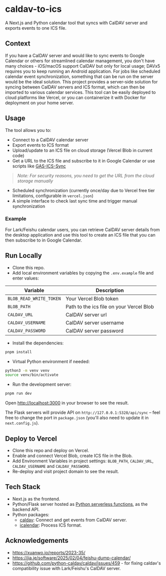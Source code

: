 # caldav-to-ics
A Next.js and Python calendar tool that syncs with CalDAV server and exports events to one ICS file.

## Context
If you have a CalDAV server and would like to sync events to Google Calendar or others for streamlined calendar management, you don't have many choices - iOS/macOS support CalDAV but only for local usage; DAVx5 requires you to keep running an Android application.
For jobs like scheduled calendar event synchronization, something that can be run on the server would be the ideal solution. This project provides a server-side solution for syncing between CalDAV servers and ICS format, which can then be imported to various calendar services.
This tool can be easily deployed to cloud platforms like Vercel, or you can containerize it with Docker for deployment on your home server.

## Usage
The tool allows you to:
- Connect to a CalDAV calendar server
- Export events to ICS format
- Upload/update to an ICS file on cloud storage (Vercel Blob in current code)
- Get a URL to the ICS file and subscribe to it in Google Calendar or use scripts like [GAS-ICS-Sync](https://github.com/derekantrican/GAS-ICS-Sync)
> *Note: For security reasons, you need to get the URL from the cloud storage manually*
- Scheduled synchronization (currently once/day due to Vercel free tier limitations, configurable in `vercel.json`)
- A simple interface to check last sync time and trigger manual synchronization

### Example
For Lark/Feishu calendar users, you can retrieve CalDAV server details from the desktop application and use this tool to create an ICS file that you can then subscribe to in Google Calendar.

## Run Locally

- Clone this repo.
- Add local environment variables by copying the `.env.example` file and enter values:
 
| Variable | Description |
 |--------|------|
 | `BLOB_READ_WRITE_TOKEN` | Your Vercel Blob token |
 | `BLOB_PATH` | Path to the ics file on your Vercel Blob |
 | `CALDAV_URL` | CalDAV server url |
 | `CALDAV_USERNAME` | CalDAV server username |
 | `CALDAV_PASSWORD` | CalDAV server password |

- Install the dependencies:

```bash
pnpm install
```

- Virtual Python environment if needed:

```bash
python3 -m venv venv
source venv/bin/activate
```

- Run the development server:

```bash
pnpm run dev
```

Open [http://localhost:3000](http://localhost:3000) in your browser to see the result.

The Flask servers will provide API on `http://127.0.0.1:5328/api/sync` – feel free to change the port in `package.json` (you'll also need to update it in `next.config.js`).

## Deploy to Vercel
- Clone this repo and deploy on Vercel.
- Enable and connect Vercel Blob, create ICS file in the Blob.
- Add Environment Variables in project settings: `BLOB_PATH`, `CALDAV_URL`, `CALDAV_USERNAME` and `CALDAV_PASSWORD`.
- Re-deploy and visit project domain to see the result.

## Tech Stack
- Next.js as the frontend.
- Python/Flask server hosted as [Python serverless functions](https://vercel.com/docs/concepts/functions/serverless-functions/runtimes/python), as the backend API.
- Python packages:
  - [caldav](https://github.com/python-caldav/caldav): Connect and get events from CalDAV server.
  - [icalendar](https://github.com/collective/icalendar): Process ICS format.

## Acknowledgements
- https://xuanwo.io/reports/2023-35/
- https://jia.je/software/2025/02/04/feishu-dump-calendar/
- https://github.com/python-caldav/caldav/issues/459 - for fixing caldav's compatibility issue with Lark/Feishu's CalDAV server.